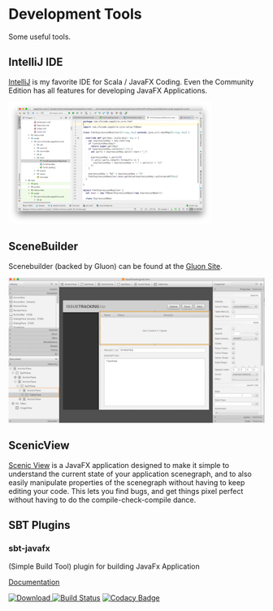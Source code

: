 # Development Tools

Some useful tools.

## IntelliJ IDE

[IntelliJ](https://www.jetbrains.com/idea/download) is my favorite IDE for Scala / JavaFX Coding. Even the Community Edition has all features for developing JavaFX Applications.

![](../images/intellij.png)


## SceneBuilder

Scenebuilder (backed by Gluon) can be found at the [Gluon Site](http://gluonhq.com/products/scene-builder/).

![](../images/scenebuilder.png)

## ScenicView

[Scenic View](http://fxexperience.com/scenic-view/) is a JavaFX application designed to make it simple to understand the current state of your application scenegraph, and to also easily manipulate properties of the scenegraph without having to keep editing your code. This lets you find bugs, and get things pixel perfect without having to do the compile-check-compile dance.

## SBT Plugins

### sbt-javafx

(Simple Build Tool) plugin for building JavaFx Application

[Documentation](https://quadstingray.github.io/sbt-javafx/)

 [ ![Download](https://api.bintray.com/packages/quadstingray/sbt-plugins/sbt-javafx/images/download.svg) ](https://bintray.com/quadstingray/sbt-plugins/sbt-javafx/_latestVersion)
 [![Build Status](https://travis-ci.org/QuadStingray/sbt-javafx.svg?branch=master)](https://travis-ci.org/QuadStingray/sbt-javafx)
[![Codacy Badge](https://api.codacy.com/project/badge/Grade/b18d8cb66b5a47f3ad5485c848c5bda7)](https://www.codacy.com/app/QuadStingray/sbt-javafx?utm_source=github.com&amp;utm_medium=referral&amp;utm_content=QuadStingray/sbt-javafx&amp;utm_campaign=Badge_Grade)

